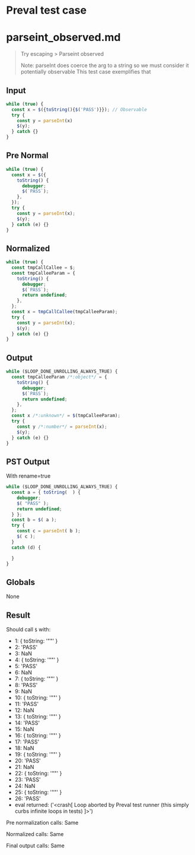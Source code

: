 # Preval test case

# parseint_observed.md

> Try escaping > Parseint observed
>
> Note: parseInt does coerce the arg to a string so we must consider it potentially observable
> This test case exemplifies that

## Input

`````js filename=intro
while (true) {
  const x = $({toString(){$('PASS')}}); // Observable
  try {
    const y = parseInt(x)
    $(y);
  } catch {}
}
`````

## Pre Normal


`````js filename=intro
while (true) {
  const x = $({
    toString() {
      debugger;
      $(`PASS`);
    },
  });
  try {
    const y = parseInt(x);
    $(y);
  } catch (e) {}
}
`````

## Normalized


`````js filename=intro
while (true) {
  const tmpCallCallee = $;
  const tmpCalleeParam = {
    toString() {
      debugger;
      $(`PASS`);
      return undefined;
    },
  };
  const x = tmpCallCallee(tmpCalleeParam);
  try {
    const y = parseInt(x);
    $(y);
  } catch (e) {}
}
`````

## Output


`````js filename=intro
while ($LOOP_DONE_UNROLLING_ALWAYS_TRUE) {
  const tmpCalleeParam /*:object*/ = {
    toString() {
      debugger;
      $(`PASS`);
      return undefined;
    },
  };
  const x /*:unknown*/ = $(tmpCalleeParam);
  try {
    const y /*:number*/ = parseInt(x);
    $(y);
  } catch (e) {}
}
`````

## PST Output

With rename=true

`````js filename=intro
while ($LOOP_DONE_UNROLLING_ALWAYS_TRUE) {
  const a = { toString(  ) {
    debugger;
    $( "PASS" );
    return undefined;
  } };
  const b = $( a );
  try {
    const c = parseInt( b );
    $( c );
  }
  catch (d) {

  }
}
`````

## Globals

None

## Result

Should call `$` with:
 - 1: { toString: '"<function>"' }
 - 2: 'PASS'
 - 3: NaN
 - 4: { toString: '"<function>"' }
 - 5: 'PASS'
 - 6: NaN
 - 7: { toString: '"<function>"' }
 - 8: 'PASS'
 - 9: NaN
 - 10: { toString: '"<function>"' }
 - 11: 'PASS'
 - 12: NaN
 - 13: { toString: '"<function>"' }
 - 14: 'PASS'
 - 15: NaN
 - 16: { toString: '"<function>"' }
 - 17: 'PASS'
 - 18: NaN
 - 19: { toString: '"<function>"' }
 - 20: 'PASS'
 - 21: NaN
 - 22: { toString: '"<function>"' }
 - 23: 'PASS'
 - 24: NaN
 - 25: { toString: '"<function>"' }
 - 26: 'PASS'
 - eval returned: ('<crash[ Loop aborted by Preval test runner (this simply curbs infinite loops in tests) ]>')

Pre normalization calls: Same

Normalized calls: Same

Final output calls: Same
